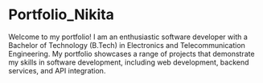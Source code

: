 # Portfolio_Nikita

Welcome to my portfolio! I am an enthusiastic software developer with a Bachelor of Technology (B.Tech) in Electronics and Telecommunication Engineering. My portfolio showcases a range of projects that demonstrate my skills in software development, including web development, backend services, and API integration.
